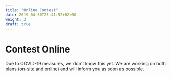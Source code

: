 ```yaml
---
title: "Online Contest"
date: 2019-04-30T23:41:52+02:00
weight: 3
draft: true
---
```


# Contest Online

Due to COVID-19 measures, we don't know this yet. We are working on both plans ([on-site](../contest_offline) and [online](../contest_online)) and will inform you as soon as possible.
